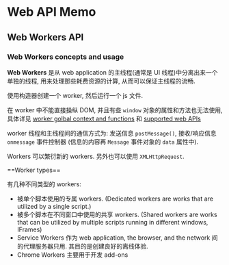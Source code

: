 # Web API Memo

## Web Workers API

### Web Workers concepts and usage

**Web Workers** 是从 web application 的主线程(通常是 UI 线程)中分离出来一个单独的线程, 用来处理那些耗费资源的计算, 从而可以保证主线程的流畅.

使用构造器创建一个 worker, 然后运行一个 js 文件.

在 worker 中不能直接操纵 DOM, 并且有些 `window` 对象的属性和方法也无法使用, 具体详见 [worker golbal context and functions](https://developer.mozilla.org/en-US/docs/Web/API/Web_Workers_API#worker_global_contexts_and_functions) 和 [supported web APIs](https://developer.mozilla.org/en-US/docs/Web/API/Web_Workers_API#supported_web_apis)

worker 线程和主线程间的通信方式为: 发送信息 `postMessage()`, 接收/响应信息 `onmessage` 事件控制器 (信息的内容再 `Message` 事件对象的 `data` 属性中).

Workers 可以繁衍新的 workers. 另外也可以使用 `XMLHttpRequest`.

==Worker types==

有几种不同类型的 workers:

- 被单个脚本使用的专属 workers. (Dedicated workers are works that are utilized by a single script.)
- 被多个脚本在不同窗口中使用的共享 workers. (Shared workers are works that can be utilized by multiple scripts running in different windows, IFrames)
- Service Workers 作为 web application, the browser, and the network 间的代理服务器只用. 其目的是创建良好的离线体验.
- Chrome Workers 主要用于开发 add-ons